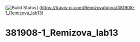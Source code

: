 [![Build Status](https://travis-ci.com/Remizovatonya/381908-1_Remizova_lab13.svg?branch=main)]
(https://travis-ci.com/Remizovatonya/381908-1_Remizova_lab13)
# 381908-1_Remizova_lab13